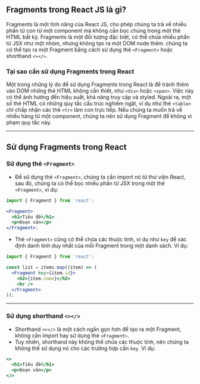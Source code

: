 ## Fragments trong React JS là gì?

Fragments là một tính năng của React JS, cho phép chúng ta trả về nhiều phần tử con từ một component mà không cần bọc chúng trong một thẻ HTML bất kỳ. Fragments là một đối tượng đặc biệt, có thể chứa nhiều phần tử JSX như một nhóm, nhưng không tạo ra một DOM node thêm. chúng ta có thể tạo ra một Fragment bằng cách sử dụng thẻ `<Fragment>` hoặc shorthand `<></>`.

### Tại sao cần sử dụng Fragments trong React

Một trong những lý do để sử dụng Fragments trong React là để tránh thêm vào DOM những thẻ HTML không cần thiết, như `<div>` hoặc `<span>`. Việc này có thể ảnh hưởng đến hiệu suất, khả năng truy cập và styled. Ngoài ra, một số thẻ HTML có những quy tắc cấu trúc nghiêm ngặt, ví dụ như thẻ `<table>` chỉ chấp nhận các thẻ `<tr>` làm con trực tiếp. Nếu chúng ta muốn trả về nhiều hàng từ một component, chúng ta nên sử dụng Fragment để không vi phạm quy tắc này.

---

## Sử dụng Fragments trong React

### Sử dụng thẻ `<Fragment>`

- Để sử dụng thẻ `<Fragment>`, chúng ta cần import nó từ thư viện React, sau đó, chúng ta có thể bọc nhiều phần tử JSX trong một thẻ `<Fragment>`, ví dụ:

```jsx
import { Fragment } from 'react';

<Fragment>
  <h1>Tiêu đề</h1>
  <p>Đoạn văn</p>
</Fragment>;
```

- Thẻ `<Fragment>` cũng có thể chứa các thuộc tính, ví dụ như `key` để xác định danh tính duy nhất của mỗi Fragment trong một danh sách. Ví dụ:

```jsx
import { Fragment } from 'react';

const list = items.map((item) => (
  <Fragment key={item.id}>
    <h2>{item.name}</h2>
    <hr />
  </Fragment>
));
```

---

### Sử dụng shorthand `<></>`

- Shorthand `<></>` là một cách ngắn gọn hơn để tạo ra một Fragment, không cần import hay sử dụng thẻ `<Fragment>`.
- Tuy nhiên, shorthand này không thể chứa các thuộc tính, nên chúng ta không thể sử dụng nó cho các trường hợp cần `key`. Ví dụ:

```jsx
<>
  <h1>Tiêu đề</h1>
  <p>Đoạn văn</p>
</>
```
